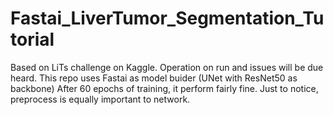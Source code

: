 # Fastai_LiverTumor_Segmentation_Tutorial
Based on LiTs challenge on Kaggle. Operation on run and issues will be due heard.
This repo uses Fastai as model buider (UNet with ResNet50 as backbone)
After 60 epochs of training, it perform fairly fine.
Just to notice, preprocess is equally important to network.
